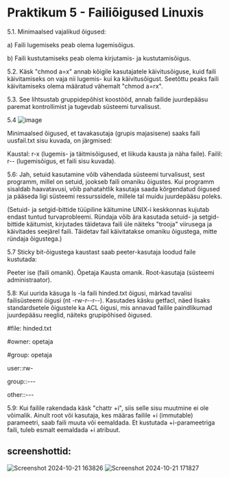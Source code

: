 # Praktikum 5 - Failiõigused Linuxis


5.1. Minimaalsed vajalikud õigused:

a) Faili lugemiseks peab olema lugemisõigus.

b) Faili kustutamiseks peab olema kirjutamis- ja kustutamisõigus.

5.2. Käsk "chmod a=x" annab kõigile kasutajatele käivitusõiguse, kuid faili käivitamiseks on vaja nii lugemis- kui ka käivitusõigust. Seetõttu peaks faili käivitamiseks olema määratud vähemalt "chmod a=rx".

5.3. See lihtsustab gruppidepõhist koostööd, annab failide juurdepääsu paremat kontrollimist ja tugevdab süsteemi turvalisust.

5.4 ![image](https://github.com/user-attachments/assets/2a45cd01-7c63-4772-b492-78363cc3e91f)

Minimaalsed õigused, et tavakasutaja (grupis majasisene) saaks faili uusfail.txt sisu kuvada, on järgmised:

Kaustal: r-x (lugemis- ja täitmisõigused, et liikuda kausta ja näha faile).
Failil: r-- (lugemisõigus, et faili sisu kuvada).

5.6:
Jah, setuid kasutamine võib vähendada süsteemi turvalisust, sest programm, millel on setuid, jookseb faili omaniku õigustes. Kui programm sisaldab haavatavusi, võib pahatahtlik kasutaja saada kõrgendatud õigused ja pääseda ligi süsteemi ressurssidele, millele tal muidu juurdepääsu poleks.

(Setuid- ja setgid-bittide tüüpiline käitumine UNIX-i keskkonnas kujutab endast tuntud turvaprobleemi. Ründaja võib ära kasutada setuid- ja setgid-bittide käitumist, kirjutades täidetava faili üle näiteks "trooja" viirusega ja käivitades seejärel faili. Täidetav fail käivitatakse omaniku õigustega, mitte ründaja õigustega.)

5.7
Sticky bit-õigustega kaustast saab peeter-kasutaja loodud faile kustutada:

Peeter ise (faili omanik).
Õpetaja
Kausta omanik.
Root-kasutaja (süsteemi administraator).

5.8:
Kui uurida käsuga ls -la faili hinded.txt õigusi, märkad tavalisi failisüsteemi õigusi (nt -rw-r--r--). Kasutades käsku getfacl, näed lisaks standardsetele õigustele ka ACL õigusi, mis annavad failile paindlikumad juurdepääsu reeglid, näiteks grupipõhised õigused.

#file: hinded.txt

#owner: opetaja

#group: opetaja

user::rw-

group::---

other::---

5.9:
Kui failile rakendada käsk "chattr +i", siis selle sisu muutmine ei ole võimalik. Ainult root või kasutaja, kes määras failile +i (immutable) parameetri, saab faili muuta või eemaldada. Et kustutada +i-parameetriga faili, tuleb esmalt eemaldada +i atribuut.


## screenshottid:


![Screenshot 2024-10-21 163826](https://github.com/user-attachments/assets/ec7684e8-e188-4648-9956-8a316b9b3608)
![Screenshot 2024-10-21 171827](https://github.com/user-attachments/assets/80c9bb0f-32bd-4d01-9d1a-d61bf728b484)
